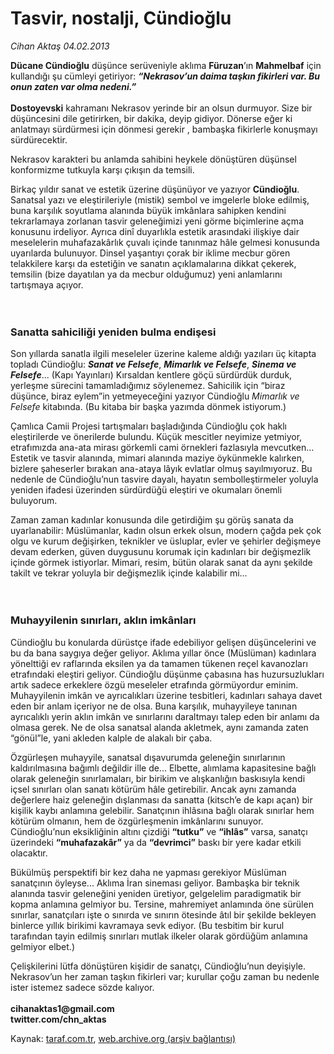 # Tasvir, nostalji, Cündioğlu

*Cihan Aktaş 04.02.2013*

<div class="yazi"><p><b>Dücane Cündioğlu</b> düşünce serüveniyle aklıma <b>Füruzan</b>’ın <b>Mahmelbaf</b> için kullandığı şu cümleyi getiriyor: <b><i>“Nekrasov’un daima taşkın fikirleri var. Bu onun zaten var olma nedeni.”<br/><br/></i></b><b>Dostoyevski</b> kahramanı Nekrasov yerinde bir an olsun durmuyor. Size bir düşüncesini dile getirirken, bir dakika, deyip gidiyor. Dönerse eğer ki anlatmayı sürdürmesi için dönmesi gerekir , bambaşka fikirlerle konuşmayı sürdürecektir. </p>
<p>Nekrasov karakteri bu anlamda sahibini heykele dönüştüren düşünsel konformizme tutkuyla karşı çıkışın da temsili. </p>
<p>Birkaç yıldır sanat ve estetik üzerine düşünüyor ve yazıyor <b>Cündioğlu</b>. Sanatsal yazı ve eleştirileriyle (mistik) sembol ve imgelerle bloke edilmiş, buna karşılık soyutlama alanında büyük imkânlara sahipken kendini tekrarlamaya zorlanan tasvir geleneğimizi yeni görme biçimlerine açma konusunu irdeliyor. Ayrıca dinî duyarlıkla estetik arasındaki ilişkiye dair meselelerin muhafazakârlık çuvalı içinde tanınmaz hâle gelmesi konusunda uyarılarda bulunuyor. Dinsel yaşantıyı çorak bir iklime mecbur gören telakkilere karşı da estetiğin ve sanatın açıklamalarına dikkat çekerek, temsilin (bize dayatılan ya da mecbur olduğumuz) yeni anlamlarını tartışmaya açıyor.<br/><br/><br/></p>
<h3>Sanatta sahiciliği yeniden bulma endişesi</h3>
<p>Son yıllarda sanatla ilgili meseleler üzerine kaleme aldığı yazıları üç kitapta topladı Cündioğlu: <b><i>Sanat ve Felsefe</i></b>, <b><i>Mimarlık ve Felsefe</i></b>, <b><i>Sinema ve Felsefe</i></b>... (Kapı Yayınları) Kırsaldan kentlere göçü sürdürdük durduk, yerleşme sürecini tamamladığımız söylenemez. Sahicilik için “biraz düşünce, biraz eylem”in yetmeyeceğini yazıyor Cündioğlu <i>Mimarlık ve Felsefe</i> kitabında. (Bu kitaba bir başka yazımda dönmek istiyorum.) </p>
<p>Çamlıca Camii Projesi tartışmaları başladığında Cündioğlu çok haklı eleştirilerde ve önerilerde bulundu. Küçük mescitler neyimize yetmiyor, etrafımızda ana-ata mirası görkemli cami örnekleri fazlasıyla mevcutken... Estetik ve tasvir alanında, mimari alanında maziye öykünmekle kalırken, bizlere şaheserler bırakan ana-ataya lâyık evlatlar olmuş sayılmıyoruz. Bu nedenle de Cündioğlu’nun tasvire dayalı, hayatın sembolleştirmeler yoluyla yeniden ifadesi üzerinden sürdürdüğü eleştiri ve okumaları önemli buluyorum. </p>
<p>Zaman zaman kadınlar konusunda dile getirdiğim şu görüş sanata da uyarlanabilir: Müslümanlar, kadın olsun erkek olsun, modern çağda pek çok olgu ve kurum değişirken, teknikler ve üsluplar, evler ve şehirler değişmeye devam ederken, güven duygusunu korumak için kadınları bir değişmezlik içinde görmek istiyorlar. Mimari, resim, bütün olarak sanat da aynı şekilde takilt ve tekrar yoluyla bir değişmezlik içinde kalabilir mi...<br/><br/><br/></p>
<h3>Muhayyilenin sınırları, aklın imkânları</h3>
<p>Cündioğlu bu konularda dürüstçe ifade edebiliyor gelişen düşüncelerini ve bu da bana saygıya değer geliyor. Aklıma yıllar önce (Müslüman) kadınlara yönelttiği ev raflarında eksilen ya da tamamen tükenen reçel kavanozları etrafındaki eleştiri geliyor. Cündioğlu düşünme çabasına has huzursuzlukları artık sadece erkeklere özgü meseleler etrafında görmüyordur eminim. Muhayyilenin imkân ve ayrıcalıkları üzerine tesbitleri, kadınları sahaya davet eden bir anlam içeriyor ne de olsa. Buna karşılık, muhayyileye tanınan ayrıcalıklı yerin aklın imkân ve sınırlarını daraltmayı talep eden bir anlamı da olmasa gerek. Ne de olsa sanatsal alanda akletmek, aynı zamanda zaten “gönül”le, yani akleden kalple de alakalı bir çaba. </p>
<p>Özgürleşen muhayyile, sanatsal dışavurumda geleneğin sınırlarının kaldırılmasına bağımlı değildir ille de... Elbette, alımlama kapasitesine bağlı olarak geleneğin sınırlamaları, bir birikim ve alışkanlığın baskısıyla kendi içsel sınırları olan sanatı kötürüm hâle getirebilir. Ancak aynı zamanda değerlere haiz geleneğin dışlanması da sanatta (kitsch’e de kapı açan) bir kişilik kaybı anlamına gelebilir. Sanatçının ihlâsına bağlı olarak sınırlar hem kötürüm olmanın, hem de özgürleşmenin imkânlarını sunuyor. Cündioğlu’nun eksikliğinin altını çizdiği <b>“tutku”</b> ve <b>“ihlâs”</b> varsa, sanatçı üzerindeki <b>“muhafazakâr”</b> ya da <b>“devrimci”</b> baskı bir yere kadar etkili olacaktır. </p>
<p>Bükülmüş perspektifi bir kez daha ne yapması gerekiyor Müslüman sanatçının öyleyse... Aklıma İran sineması geliyor. Bambaşka bir teknik alanında tasvir geleneğini yeniden üretiyor, gelgelelim paradigmatik bir kopma anlamına gelmiyor bu. Tersine, mahremiyet anlamında öne sürülen sınırlar, sanatçıları işte o sınırda ve sınırın ötesinde âtıl bir şekilde bekleyen binlerce yıllık birikimi kavramaya sevk ediyor. (Bu tesbitim bir kurul tarafından tayin edilmiş sınırları mutlak ilkeler olarak gördüğüm anlamına gelmiyor elbet.)</p>
<p>Çelişkilerini lütfa dönüştüren kişidir de sanatçı, Cündioğlu’nun deyişiyle. Nekrasov’un her zaman taşkın fikirleri var; kurullar çoğu zaman bu nedenle ister istemez sadece sözde kalıyor.<br/><br/><b>cihanaktas1@gmail.com<br/></b><b>twitter.com/chn_aktas</b></p>
</div>

Kaynak: [taraf.com.tr](http://www.taraf.com.tr:80/cihan-aktas/makale-tasvir-nostalji-cundioglu.htm), [web.archive.org (arşiv bağlantısı)](http://web.archive.org/web/20140113092840/http://www.taraf.com.tr:80/cihan-aktas/makale-tasvir-nostalji-cundioglu.htm)
